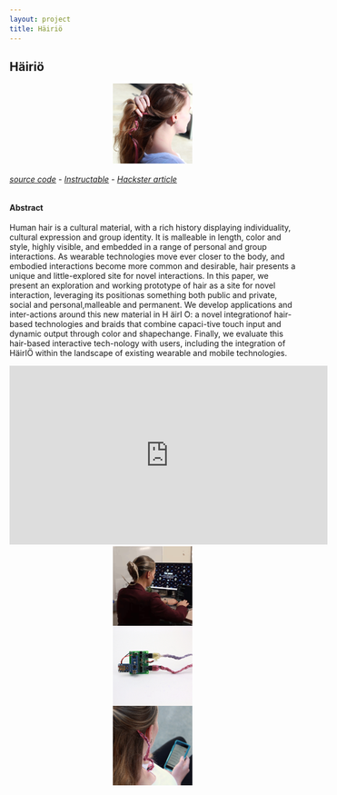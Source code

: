 ```yaml
---
layout: project
title: Häiriö
---
```


## Häiriö

<style>
img { display: inline; }
img#illumination { width: 10em; }
img.proj { display: block; margin: auto; }
</style>

<img id="hairio" class="proj" src="/src/img/hairio-thumbnail.jpg" style="width:10em">

###### [source code][hairio-github] - [Instructable][hairio-instructable] - [Hackster article][hairio-hackster]

#### Abstract
Human hair is a cultural material, with a rich history displaying individuality, cultural expression and group identity. It is malleable in length, color and style, highly visible, and embedded in a range of personal and group interactions. As wearable technologies move ever closer to the body, and embodied interactions become more common and desirable, hair presents a unique and little-explored site for novel interactions. In this paper, we present an exploration and working prototype of hair as a site for novel interaction, leveraging its positionas something both public and private, social and personal,malleable and permanent. We develop applications and inter-actions around this new material in H ̈airI ̈O: a novel integrationof hair-based technologies and braids that combine capaci-tive touch input and dynamic output through color and shapechange. Finally, we evaluate this hair-based interactive tech-nology with users, including the integration of HäirIÖ within the landscape of existing wearable and mobile technologies.

<center>
<iframe width="560" height="315" src="https://www.youtube.com/embed/8JV2D7gJ5HI" frameborder="0" allow="autoplay; encrypted-media" allowfullscreen></iframe>
</center>



<div class="new-container">
<img id="hairio" alt="dramatic style change with hairio" class="proj"  style="width:10em" src="/src/img/hairio-dramatic-square.gif">

<img alt="circuit" class="proj" style="width:10em" src="/src/img/hairio-upright-no-battery.JPG">

<img alt="hairio braid in context" class="proj" style="width:10em" src="/src/img/hairio-pink-over-shoulder-01.JPG">
</div>

[hairio-github]:https://github.com/ssterman/hairIO
[hairio-instructable]:https://www.instructables.com/id/HairIO-Hair-As-Interactive-Material/
[hairio-hackster]:https://blog.hackster.io/hair-turned-into-an-interactive-medium-with-hairio-3c27cbcd4c23



